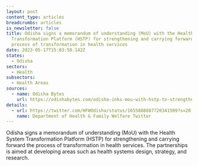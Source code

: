 ```yaml
---
layout: post
content_type: articles
breadcrumbs: articles
is_newsletter: false
title: Odisha signs a memorandum of understanding (MoU) with the Health System
  Transformation Platform (HSTP) for strengthening and carrying forward the
  process of transformation in health services
date: 2023-05-17T15:03:50.142Z
states:
  - Odisha
sectors:
  - Health
subsectors:
  - Health Areas
sources:
  - name: Odisha Bytes
    url: https://odishabytes.com/odisha-inks-mou-with-hstp-to-strengthen-health-system/
details:
  - url: https://twitter.com/HFWOdisha/status/1655888887720341509?s=20
    name: Department of Health & Family Welfare Twitter
---
```

Odisha signs a memorandum of understanding (MoU) with the Health System Transformation Platform (HSTP) for strengthening and carrying forward the process of transformation in health services. The partnerships is aimed at developing areas such as health systems design, strategy, and research.
